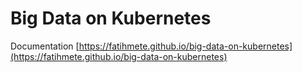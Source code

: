 # Big Data on Kubernetes
Documentation [https://fatihmete.github.io/big-data-on-kubernetes](https://fatihmete.github.io/big-data-on-kubernetes)
